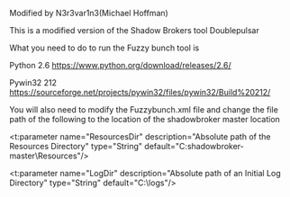 Modified by N3r3var1n3(Michael Hoffman)


This is a modified version of the Shadow Brokers tool Doublepulsar

What you need to do to run the Fuzzy bunch tool is

Python 2.6 https://www.python.org/download/releases/2.6/

Pywin32 212 https://sourceforge.net/projects/pywin32/files/pywin32/Build%20212/

You will also need to modify the Fuzzybunch.xml file and change the file path of the following to the location of the shadowbroker master location

<t:parameter name="ResourcesDir"
                 description="Absolute path of the Resources Directory"
                 type="String"
                 default="C:shadowbroker-master\Resources"/>
				 

				 
<t:parameter name="LogDir"
                 description="Absolute path of an Initial Log Directory"
                 type="String"
                 default="C:\logs"/>